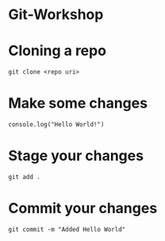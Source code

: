 # Git-Workshop

# Cloning a repo
```
git clone <repo uri>
```
# Make some changes
```
console.log("Hello World!")
```
# Stage your changes
```
git add .
```
# Commit your changes
```
git commit -m "Added Hello World"
```

